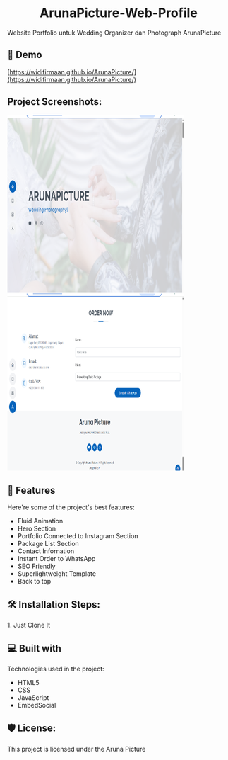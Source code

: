 <h1 align="center" id="title">ArunaPicture-Web-Profile</h1>

<p id="description">Website Portfolio untuk Wedding Organizer dan Photograph ArunaPicture</p>

<h2>🚀 Demo</h2>

[https://widifirmaan.github.io/ArunaPicture/](https://widifirmaan.github.io/ArunaPicture/)

<h2>Project Screenshots:</h2>

<img src="https://raw.githubusercontent.com/widifirmaan/ArunaPicture/refs/heads/main/Screenshot%20(25).png" alt="project-screenshot" width="400" height="400/">

<img src="https://raw.githubusercontent.com/widifirmaan/ArunaPicture/refs/heads/main/Screenshot%20(26).png" alt="project-screenshot" width="400" height="400/">

  
  
<h2>🧐 Features</h2>

Here're some of the project's best features:

*   Fluid Animation
*   Hero Section
*   Portfolio Connected to Instagram Section
*   Package List Section
*   Contact Infornation
*   Instant Order to WhatsApp
*   SEO Friendly
*   Superlightweight Template
*   Back to top

<h2>🛠️ Installation Steps:</h2>

<p>1. Just Clone It</p>

  
  
<h2>💻 Built with</h2>

Technologies used in the project:

*   HTML5
*   CSS
*   JavaScript
*   EmbedSocial

<h2>🛡️ License:</h2>

This project is licensed under the Aruna Picture
